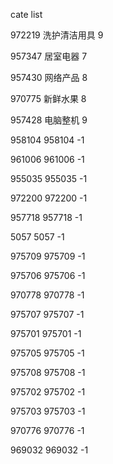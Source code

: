 cate list

972219 洗护清洁用具 9

957347 居室电器 7

957430 网络产品 8

970775 新鲜水果 8

957428 电脑整机 9

958104 958104 -1

961006 961006 -1

955035 955035 -1

972200 972200 -1

957718 957718 -1

5057 5057 -1

975709 975709 -1

975706 975706 -1

970778 970778 -1

975707 975707 -1

975701 975701 -1

975705 975705 -1

975708 975708 -1

975702 975702 -1

975703 975703 -1

970776 970776 -1

969032 969032 -1

